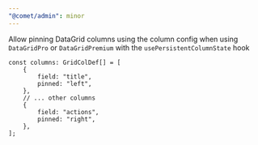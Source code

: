 ```yaml
---
"@comet/admin": minor
---
```


Allow pinning DataGrid columns using the column config when using `DataGridPro` or `DataGridPremium` with the `usePersistentColumnState` hook

```tsx
const columns: GridColDef[] = [
    {
        field: "title",
        pinned: "left",
    },
    // ... other columns
    {
        field: "actions",
        pinned: "right",
    },
];
```
